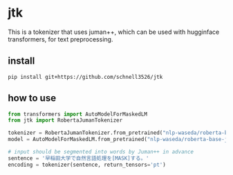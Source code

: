 # jtk
This is a tokenizer that uses juman++, which can be used with hugginface transformers, for text preprocessing.

## install
```shell
pip install git+https://github.com/schnell3526/jtk
```

## how to use


```python
from transformers import AutoModelForMaskedLM
from jtk import RobertaJumanTokenizer

tokenizer = RobertaJumanTokenizer.from_pretrained("nlp-waseda/roberta-base-japanese")
model = AutoModelForMaskedLM.from_pretrained("nlp-waseda/roberta-base-japanese")

# input should be segmented into words by Juman++ in advance
sentence = '早稲田大学で自然言語処理を[MASK]する。'
encoding = tokenizer(sentence, return_tensors='pt')
```